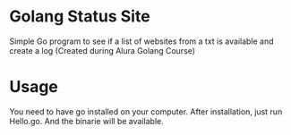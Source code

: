 # Golang Status Site
Simple Go program to see if a list of websites from a txt is available and create a log (Created during Alura Golang Course)

# Usage
You need to have go installed on your computer. After installation, just run Hello.go. And the binarie will be available.
